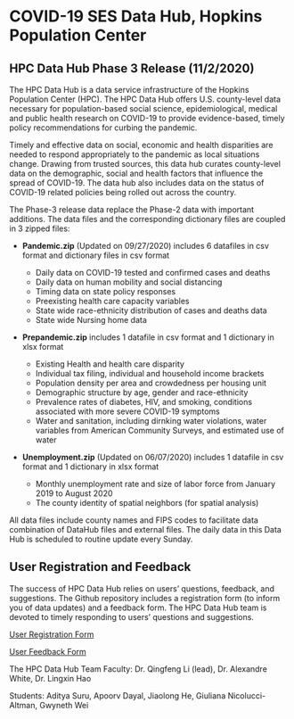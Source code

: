 # COVID-19 SES Data Hub, Hopkins Population Center

## HPC Data Hub Phase 3 Release (11/2/2020)

The HPC Data Hub is a data service infrastructure of the Hopkins Population Center (HPC). The HPC Data Hub offers U.S. county-level data necessary for population-based social science, epidemiological, medical and public health research on COVID-19 to provide evidence-based, timely policy recommendations for curbing the pandemic. 

Timely and effective data on social, economic and health disparities are needed to respond appropriately to the pandemic as local situations change. Drawing from trusted sources, this data hub curates county-level data on the demographic, social and health factors that influence the spread of COVID-19. The data hub also includes data on the status of COVID-19 related policies being rolled out across the country. 

The Phase-3 release data replace the Phase-2 data with important additions. The data files and the corresponding dictionary files are coupled in 3 zipped files:  

- **Pandemic.zip** (Updated on 09/27/2020) includes 6 datafiles in csv format and dictionary files in csv format

    - Daily data on COVID-19 tested and confirmed cases and deaths
    - Daily data on human mobility and social distancing
    - Timing data on state policy responses
    - Preexisting health care capacity variables
    - State wide race-ethnicity distribution of cases and deaths data
    - State wide Nursing home data


- **Prepandemic.zip** includes 1 datafile in csv format and 1 dictionary in xlsx format  
    -	Existing Health and health care disparity 
    -	Individual tax filing, individual and household income brackets
    -	Population density per area and crowdedness per housing unit
    -	Demographic structure by age, gender and race-ethnicity
    -   Prevalence rates of diabetes, HIV, and smoking, conditions associated with more severe COVID-19 symptoms
    -   Water and sanitation, including dirnking water violations, water variables from American Community Surveys, and estimated use of water
    
- **Unemployment.zip** (Updated on 06/07/2020) includes 1 datafile in csv format and 1 dictionary in xlsx format
    - Monthly unemployment rate and size of labor force from January 2019 to August 2020
    - The county identity of spatial neighbors (for spatial analysis)

All data files include county names and FIPS codes to facilitate data combination of DataHub files and external files. The daily data in this Data Hub is scheduled to routine update every Sunday.


## User Registration and Feedback
The success of HPC Data Hub relies on users’ questions, feedback, and suggestions. The Github repository includes a registration form (to inform you of data updates) and a feedback form. The HPC Data Hub team is devoted to timely responding to users’ questions and suggestions.

[User Registration Form](https://docs.google.com/forms/d/e/1FAIpQLSdomJngQRiPA-2tfa8WQA_nbscVf0y2hV_XRPRjFqnvx80XpA/viewform?usp=pp_url)

[User Feedback Form](https://docs.google.com/forms/d/e/1FAIpQLSeh1KCx57yQEZiGfem7dWUjyEDxmsr4sU25JOQdH80ERjpGlQ/viewform?usp=pp_url)

The HPC Data Hub Team
Faculty: Dr. Qingfeng Li (lead), Dr. Alexandre White, Dr. Lingxin Hao

Students: Aditya Suru, Apoorv Dayal, Jiaolong He, Giuliana Nicolucci-Altman, Gwyneth Wei
